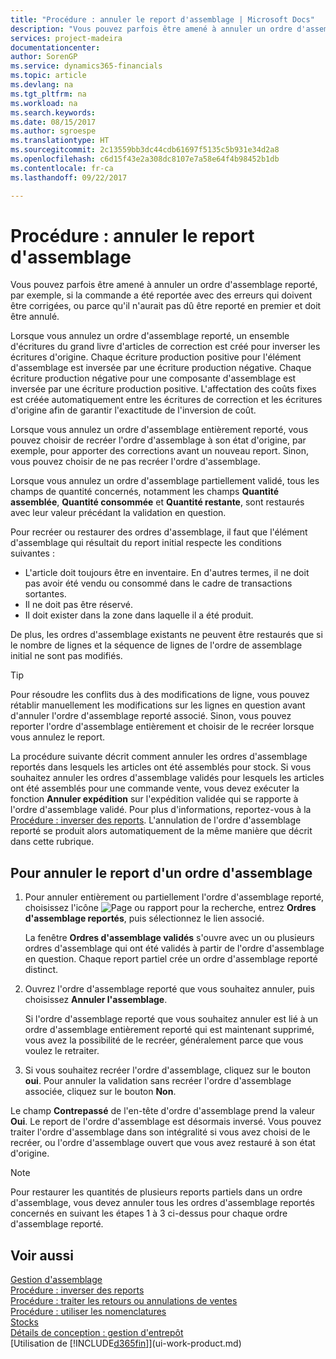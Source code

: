 ```yaml
---
title: "Procédure : annuler le report d'assemblage | Microsoft Docs"
description: "Vous pouvez parfois être amené à annuler un ordre d'assemblage reporté, par exemple, si la commande a été reportée avec des erreurs qui doivent être corrigées, ou parce qu'il n'aurait pas dû être reporté en premier et doit être annulé."
services: project-madeira
documentationcenter: 
author: SorenGP
ms.service: dynamics365-financials
ms.topic: article
ms.devlang: na
ms.tgt_pltfrm: na
ms.workload: na
ms.search.keywords: 
ms.date: 08/15/2017
ms.author: sgroespe
ms.translationtype: HT
ms.sourcegitcommit: 2c13559bb3dc44cdb61697f5135c5b931e34d2a8
ms.openlocfilehash: c6d15f43e2a308dc8107e7a58e64f4b98452b1db
ms.contentlocale: fr-ca
ms.lasthandoff: 09/22/2017

---
```

# <a name="how-to-undo-assembly-posting"></a>Procédure : annuler le report d'assemblage
Vous pouvez parfois être amené à annuler un ordre d'assemblage reporté, par exemple, si la commande a été reportée avec des erreurs qui doivent être corrigées, ou parce qu'il n'aurait pas dû être reporté en premier et doit être annulé.

Lorsque vous annulez un ordre d'assemblage reporté, un ensemble d'écritures du grand livre d'articles de correction est créé pour inverser les écritures d'origine. Chaque écriture production positive pour l'élément d'assemblage est inversée par une écriture production négative. Chaque écriture production négative pour une composante d'assemblage est inversée par une écriture production positive. L'affectation des coûts fixes est créée automatiquement entre les écritures de correction et les écritures d'origine afin de garantir l'exactitude de l'inversion de coût.  

Lorsque vous annulez un ordre d'assemblage entièrement reporté, vous pouvez choisir de recréer l'ordre d'assemblage à son état d'origine, par exemple, pour apporter des corrections avant un nouveau report. Sinon, vous pouvez choisir de ne pas recréer l'ordre d'assemblage.  

Lorsque vous annulez un ordre d'assemblage partiellement validé, tous les champs de quantité concernés, notamment les champs **Quantité assemblée**, **Quantité consommée** et **Quantité restante**, sont restaurés avec leur valeur précédant la validation en question.  

Pour recréer ou restaurer des ordres d'assemblage, il faut que l'élément d'assemblage qui résultait du report initial respecte les conditions suivantes :  

-   L'article doit toujours être en inventaire. En d'autres termes, il ne doit pas avoir été vendu ou consommé dans le cadre de transactions sortantes.  
-   Il ne doit pas être réservé.  
-   Il doit exister dans la zone dans laquelle il a été produit.  

De plus, les ordres d'assemblage existants ne peuvent être restaurés que si le nombre de lignes et la séquence de lignes de l'ordre de assemblage initial ne sont pas modifiés.  

> [!TIP]  
>  Pour résoudre les conflits dus à des modifications de ligne, vous pouvez rétablir manuellement les modifications sur les lignes en question avant d'annuler l'ordre d'assemblage reporté associé. Sinon, vous pouvez reporter l'ordre d'assemblage entièrement et choisir de le recréer lorsque vous annulez le report.  

La procédure suivante décrit comment annuler les ordres d'assemblage reportés dans lesquels les articles ont été assemblés pour stock. Si vous souhaitez annuler les ordres d'assemblage validés pour lesquels les articles ont été assemblés pour une commande vente, vous devez exécuter la fonction **Annuler expédition** sur l'expédition validée qui se rapporte à l'ordre d'assemblage validé. Pour plus d'informations, reportez-vous à la [Procédure : inverser des reports](finance-how-reverse-journal-posting.md). L'annulation de l'ordre d'assemblage reporté se produit alors automatiquement de la même manière que décrit dans cette rubrique.  

## <a name="to-undo-posting-of-an-assembly-order"></a>Pour annuler le report d'un ordre d'assemblage  
1.  Pour annuler entièrement ou partiellement l'ordre d'assemblage reporté, choisissez l'icône ![Page ou rapport pour la recherche](media/ui-search/search_small.png "icône Page ou rapport pour la recherche"), entrez **Ordres d'assemblage reportés**, puis sélectionnez le lien associé.  

    La fenêtre **Ordres d'assemblage validés** s'ouvre avec un ou plusieurs ordres d'assemblage qui ont été validés à partir de l'ordre d'assemblage en question. Chaque report partiel crée un ordre d'assemblage reporté distinct.  
2.  Ouvrez l'ordre d'assemblage reporté que vous souhaitez annuler, puis choisissez **Annuler l'assemblage**.  

    Si l'ordre d'assemblage reporté que vous souhaitez annuler est lié à un ordre d'assemblage entièrement reporté qui est maintenant supprimé, vous avez la possibilité de le recréer, généralement parce que vous voulez le retraiter.  
3.  Si vous souhaitez recréer l'ordre d'assemblage, cliquez sur le bouton **oui**. Pour annuler la validation sans recréer l'ordre d'assemblage associée, cliquez sur le bouton **Non**.  

Le champ **Contrepassé** de l'en\-tête d'ordre d'assemblage prend la valeur **Oui**. Le report de l'ordre d'assemblage est désormais inversé. Vous pouvez traiter l'ordre d'assemblage dans son intégralité si vous avez choisi de le recréer, ou l'ordre d'assemblage ouvert que vous avez restauré à son état d'origine.  

> [!NOTE]  
>  Pour restaurer les quantités de plusieurs reports partiels dans un ordre d'assemblage, vous devez annuler tous les ordres d'assemblage reportés concernés en suivant les étapes 1 à 3 ci-dessus pour chaque ordre d'assemblage reporté.  

## <a name="see-also"></a>Voir aussi  
[Gestion d'assemblage](assembly-assemble-items.md)  
[Procédure : inverser des reports](finance-how-reverse-journal-posting.md)  
[Procédure : traiter les retours ou annulations de ventes](sales-how-process-sales-returns-cancellations.md)    
[Procédure : utiliser les nomenclatures](inventory-how-work-BOMs.md)  
[Stocks](inventory-manage-inventory.md)  
[Détails de conception : gestion d'entrepôt](design-details-warehouse-management.md)  
[Utilisation de [!INCLUDE[d365fin](includes/d365fin_md.md)]](ui-work-product.md)

